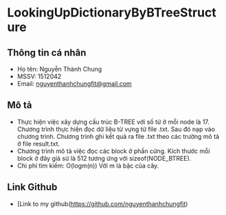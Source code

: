 # LookingUpDictionaryByBTreeStructure
## Thông tin cá nhân
- Họ tên: Nguyễn Thành Chung
- MSSV: 1512042
- Email: nguyenthanhchungfit@gmail.com
## Mô tả
- Thực hiện việc xây dựng cấu trúc B-TREE với số từ ở mỗi node là 17. Chương trình thực hiện đọc dữ liệu từ vựng từ file .txt. Sau đó nạp vào chương trình. Chương trình ghi kết quả ra file .txt theo các trường mô tả ở file result.txt.
- Chương trình mô tả việc đọc các block ở phần cứng. Kích thước mỗi block ở đây giả sử là 512 tương ứng với sizeof(NODE_BTREE).
- Chi phí tìm kiếm: O(logm(n)) Với m là bậc của cây.

## Link Github
- [Link to my github(https://github.com/nguyenthanhchungfit)




